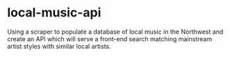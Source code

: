 # local-music-api
Using a scraper to populate a database of local music in the Northwest and create an API which will serve a front-end search matching mainstream artist styles with similar local artists.
